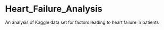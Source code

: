 # Heart_Failure_Analysis
An analysis of Kaggle data set for factors leading to heart failure in patients
